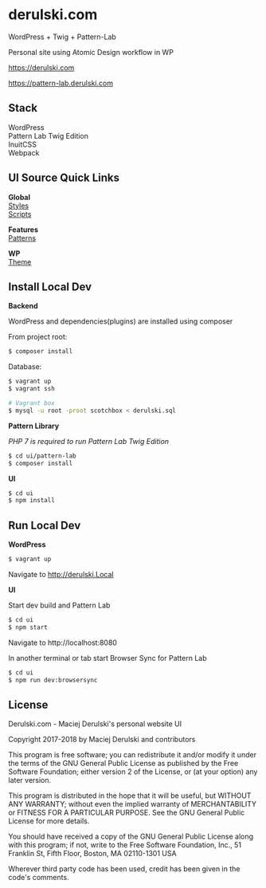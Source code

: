 # derulski.com

WordPress + Twig + Pattern-Lab

Personal site using Atomic Design workflow in WP

https://derulski.com

https://pattern-lab.derulski.com

## Stack

WordPress<br>
Pattern Lab Twig Edition<br>
InuitCSS<br>
Webpack

## UI Source Quick Links

**Global**<br>
[Styles](https://github.com/macder/derulski.com/tree/develop/ui/src/styles)<br>
[Scripts](https://github.com/macder/derulski.com/tree/develop/ui/src/scripts)

**Features**<br>
[Patterns](https://github.com/macder/derulski.com/tree/develop/ui/src/patterns/_patterns)

**WP**<br>
[Theme](https://github.com/macder/derulski.com/tree/develop/wp/wp-content/themes/derulski)

## Install Local Dev

**Backend**

WordPress and dependencies(plugins) are installed using composer

From project root:
```sh
$ composer install
```

Database:
```sh
$ vagrant up
$ vagrant ssh

# Vagrant box
$ mysql -u root -proot scotchbox < derulski.sql
```

**Pattern Library**

*PHP 7 is required to run Pattern Lab Twig Edition*

```sh
$ cd ui/pattern-lab
$ composer install
```

**UI**

```sh
$ cd ui
$ npm install
```

## Run Local Dev

**WordPress**
```sh
$ vagrant up
```

Navigate to http://derulski.Local

**UI**

Start dev build and Pattern Lab
```sh
$ cd ui
$ npm start
```

Navigate to http://localhost:8080

In another terminal or tab start Browser Sync for Pattern Lab
```sh
$ cd ui
$ npm run dev:browsersync
```

## License

Derulski.com - Maciej Derulski's personal website UI

Copyright 2017-2018 by Maciej Derulski and contributors

This program is free software; you can redistribute it and/or modify
it under the terms of the GNU General Public License as published by
the Free Software Foundation; either version 2 of the License, or
(at your option) any later version.

This program is distributed in the hope that it will be useful,
but WITHOUT ANY WARRANTY; without even the implied warranty of
MERCHANTABILITY or FITNESS FOR A PARTICULAR PURPOSE.  See the
GNU General Public License for more details.

You should have received a copy of the GNU General Public License
along with this program; if not, write to the Free Software
Foundation, Inc., 51 Franklin St, Fifth Floor, Boston, MA  02110-1301  USA

Wherever third party code has been used, credit has been given in the code's
comments.
